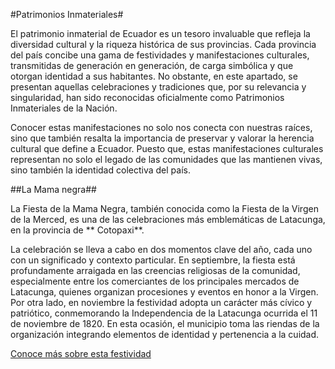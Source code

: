 #Patrimonios Inmateriales#

El patrimonio inmaterial de Ecuador es un tesoro invaluable que refleja la diversidad cultural y la riqueza histórica de sus provincias. Cada provincia del país concibe una gama de festividades y manifestaciones culturales, transmitidas de generación en generación, de carga simbólica y que otorgan identidad a sus habitantes. No obstante, en este apartado, se presentan aquellas celebraciones y tradiciones que, por su relevancia y singularidad, han sido reconocidas oficialmente como Patrimonios Inmateriales de la Nación.

Conocer estas manifestaciones no solo nos conecta con nuestras raíces, sino que también resalta la importancia de preservar y valorar la herencia cultural que define a Ecuador. Puesto que, estas manifestaciones culturales representan no solo el legado de las comunidades que las mantienen vivas, sino también la identidad colectiva del país.

##La Mama negra##

La Fiesta de la Mama Negra, también conocida como la Fiesta de la Virgen de la Merced, es una de las celebraciones más emblemáticas de Latacunga, en la provincia de ** Cotopaxi**.

La celebración se lleva a cabo en dos momentos clave del año, cada uno con un significado y contexto particular. En septiembre, la fiesta está profundamente arraigada en las creencias religiosas de la comunidad, especialmente entre los comerciantes de los principales mercados de Latacunga, quienes organizan procesiones y eventos en honor a la Virgen. Por otra lado, en noviembre la festividad adopta un carácter más cívico y patriótico, conmemorando la Independencia de la Latacunga ocurrida el 11 de noviembre de 1820. En esta ocasión, el municipio toma las riendas de la organización integrando elementos de identidad y pertenencia a la cuidad. 

[Conoce más sobre esta festividad](https://www.youtube.com/watch?v=JqnFYO7P5-g)

